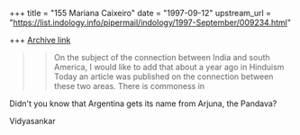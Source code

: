+++
title = "155 Mariana Caixeiro"
date = "1997-09-12"
upstream_url = "https://list.indology.info/pipermail/indology/1997-September/009234.html"

+++
[Archive link](https://list.indology.info/pipermail/indology/1997-September/009234.html)

>  >On the subject of the connection between India and south America,  I
> would like to add that about a year ago in Hinduism Today an article was
> published on the connection between these two areas. There is commoness in

Didn't you know that Argentina gets its name from Arjuna, the Pandava?

Vidyasankar



